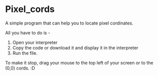# Pixel_cords
A simple program that can help you to locate pixel cordinates.

All you have to do is -
1. Open your interpreter
2. Copy the code or download it and display it in the interpreter
3. Run the file.

To make it stop, drag your mouse to the top left of your screen or to the (0,0) cords. :D
